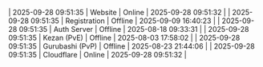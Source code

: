 | 2025-09-28 09:51:35 | Website | Online | 2025-09-28 09:51:32 |
| 2025-09-28 09:51:35 | Registration | Offline | 2025-09-09 16:40:23 |
| 2025-09-28 09:51:35 | Auth Server | Offline | 2025-08-18 09:33:31 |
| 2025-09-28 09:51:35 | Kezan (PvE) | Offline | 2025-08-03 17:58:02 |
| 2025-09-28 09:51:35 | Gurubashi (PvP) | Offline | 2025-08-23 21:44:06 |
| 2025-09-28 09:51:35 | Cloudflare | Online | 2025-09-28 09:51:32 |
